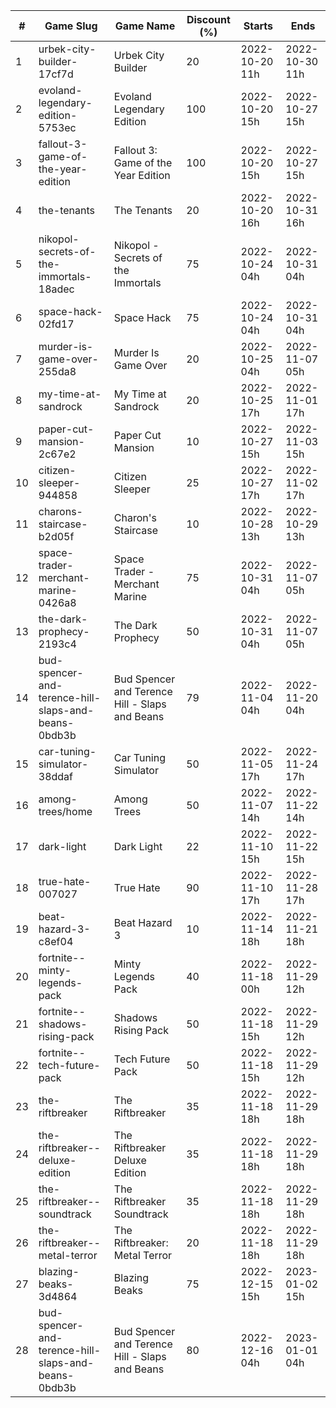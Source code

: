 |#|Game Slug|Game Name|Discount (%)|Starts|Ends|
|---|---|---|---|---|---|
|1|urbek-city-builder-17cf7d|Urbek City Builder|20|2022-10-20 11h|2022-10-30 11h|
|2|evoland-legendary-edition-5753ec|Evoland Legendary Edition|100|2022-10-20 15h|2022-10-27 15h|
|3|fallout-3-game-of-the-year-edition|Fallout 3: Game of the Year Edition|100|2022-10-20 15h|2022-10-27 15h|
|4|the-tenants|The Tenants|20|2022-10-20 16h|2022-10-31 16h|
|5|nikopol-secrets-of-the-immortals-18adec|Nikopol - Secrets of the Immortals|75|2022-10-24 04h|2022-10-31 04h|
|6|space-hack-02fd17|Space Hack|75|2022-10-24 04h|2022-10-31 04h|
|7|murder-is-game-over-255da8|Murder Is Game Over|20|2022-10-25 04h|2022-11-07 05h|
|8|my-time-at-sandrock|My Time at Sandrock|20|2022-10-25 17h|2022-11-01 17h|
|9|paper-cut-mansion-2c67e2|Paper Cut Mansion|10|2022-10-27 15h|2022-11-03 15h|
|10|citizen-sleeper-944858|Citizen Sleeper|25|2022-10-27 17h|2022-11-02 17h|
|11|charons-staircase-b2d05f|Charon's Staircase|10|2022-10-28 13h|2022-10-29 13h|
|12|space-trader-merchant-marine-0426a8|Space Trader - Merchant Marine|75|2022-10-31 04h|2022-11-07 05h|
|13|the-dark-prophecy-2193c4|The Dark Prophecy|50|2022-10-31 04h|2022-11-07 05h|
|14|bud-spencer-and-terence-hill-slaps-and-beans-0bdb3b|Bud Spencer and Terence Hill - Slaps and Beans|79|2022-11-04 04h|2022-11-20 04h|
|15|car-tuning-simulator-38ddaf|Car Tuning Simulator|50|2022-11-05 17h|2022-11-24 17h|
|16|among-trees/home|Among Trees|50|2022-11-07 14h|2022-11-22 14h|
|17|dark-light|Dark Light|22|2022-11-10 15h|2022-11-22 15h|
|18|true-hate-007027|True Hate|90|2022-11-10 17h|2022-11-28 17h|
|19|beat-hazard-3-c8ef04|Beat Hazard 3|10|2022-11-14 18h|2022-11-21 18h|
|20|fortnite--minty-legends-pack|Minty Legends Pack|40|2022-11-18 00h|2022-11-29 12h|
|21|fortnite--shadows-rising-pack|Shadows Rising Pack|50|2022-11-18 15h|2022-11-29 12h|
|22|fortnite--tech-future-pack|Tech Future Pack|50|2022-11-18 15h|2022-11-29 12h|
|23|the-riftbreaker|The Riftbreaker|35|2022-11-18 18h|2022-11-29 18h|
|24|the-riftbreaker--deluxe-edition|The Riftbreaker Deluxe Edition|35|2022-11-18 18h|2022-11-29 18h|
|25|the-riftbreaker--soundtrack|The Riftbreaker Soundtrack|35|2022-11-18 18h|2022-11-29 18h|
|26|the-riftbreaker--metal-terror|The Riftbreaker: Metal Terror|20|2022-11-18 18h|2022-11-29 18h|
|27|blazing-beaks-3d4864|Blazing Beaks|75|2022-12-15 15h|2023-01-02 15h|
|28|bud-spencer-and-terence-hill-slaps-and-beans-0bdb3b|Bud Spencer and Terence Hill - Slaps and Beans|80|2022-12-16 04h|2023-01-01 04h|
